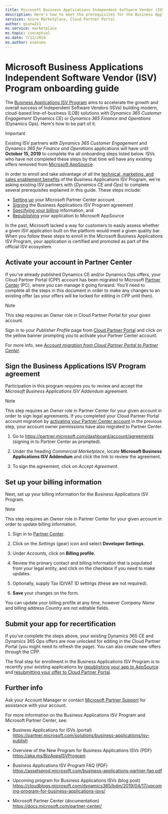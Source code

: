 ```yaml
---
title: Microsoft Business Applications Independent Software Vendor (ISV) Program onboarding guide
description: Here's how to meet the prerequisites for the Business Applications ISV Program.
services: Azure Marketplace, Cloud Partner Portal
author: qianw211
ms.service: marketplace
ms.topic: conceptual
ms.date: 7/12/2019
ms.author: evansma
---
```


# Microsoft Business Applications Independent Software Vendor (ISV) Program onboarding guide

The [Business Applications ISV Program](https://partner.microsoft.com/solutions/business-applications/isv-overview) aims to accelerate the growth and overall success of Independent Software Vendors (ISVs) building modern, cloud-based line-of-business (LOB) solutions with *Dynamics 365 Customer Engagement* (Dynamics CE) or *Dynamics 365 Finance and Operations* (Dynamics Ops). Here's how to be part of it.

> [!IMPORTANT]
> Existing ISV partners with *Dynamics 365 Customer Engagement* and *Dynamics 365 for Finance and Operations* applications will have until **October 15, 2019** to complete the all onboarding steps listed below. ISVs who have not completed these steps by that time will have any existing offers removed from [Microsoft AppSource](https://appsource.microsoft.com).

In order to enroll and take advantage of all the [technical, marketing, and sales enablement benefits](https://partner.microsoft.com/en-us/solutions/business-applications/isv-overview) of the Business Applications ISV Program, we're asking existing ISV partners with (*Dynamics CE* and *Ops*) to complete several prerequisites explained in this guide. These steps include: 

 - [Setting up](#activate-your-account-in-partner-center) your Microsoft Partner Center account
 - [Signing](#sign-the-business-applications-isv-program-agreement) the Business Applications ISV Program agreement
 - [Specifying your billing](#set-up-your-billing-information) information, and
 - [Republishing](#submit-your-app-for-recertification) your application to Microsoft AppSource

In the past, Microsoft lacked a way for customers to easily assess whether a given ISV application built on
the platform would meet a given quality bar. When you follow these steps to enroll in the Microsoft Business Applications ISV Program, your application is certified and promoted as part of the official ISV ecosystem.

## Activate your account in Partner Center

If you've already published Dynamics CE and/or Dynamics Ops offers, your Cloud Partner Portal (CPP) account has been migrated to Microsoft [Partner Center](https://partner.microsoft.com) (PC), where you can manage it going forward. You'll need to complete all the steps in this document in order to make any changes to an existing offer (as your offers will be locked for editing in CPP until then).

> [!NOTE]
> This step requires an *Owner* role in Cloud Partner Portal for your given account.

Sign in to your *Publisher Profile* page from [Cloud Partner Portal](https://cloudpartner.azure.com/) and click on the yellow banner prompting you to activate your Partner Center account.

For more info, see [*Account migration from Cloud Partner Portal to Partner Center*](../partner-center-portal/account-migration-from-cpp-to-pc.md).

## Sign the Business Applications ISV Program agreement

Participation in this program requires you to review and accept the *Microsoft Business Applications ISV Addendum* agreement.

> [!NOTE]
> This step requires an *Owner* role in Partner Center for your given account in order to sign legal agreements. If you completed your Cloud Partner Portal account migration by [activating your Partner Center account](../partner-center-portal/account-migration-from-cpp-to-pc.md#account-activation-is-complete) in the previous step, your account owner permissions have also migrated to Partner Center.

1. Go to https://partner.microsoft.com/dashboard/account/agreements (signing in to Partner Center as prompted).

2. Under the heading *Commercial Marketplace*, locate **Microsoft Business Applications ISV Addendum** and click the link to review the agreement.

3. To sign the agreement, click on *Accept Agreement*.

## Set up your billing information

Next, set up your billing information for the Business Applications ISV Program.

> [!NOTE]
> This step requires an *Owner* role in Partner Center for your given account in order to update billing information.

1. Sign in to [Partner Center](https://partner.microsoft.com/dashboard).

2. Click on the *Settings* (gear) icon and select **Developer Settings**.

3. Under *Accounts*, click on **Billing profile**.

4. Review the primary contact and billing information that is populated from your legal entity, and click on the checkbox if you need to make updates.

5. Optionally, supply Tax ID/VAT ID settings (these are not required).

6. **Save** your changes on the form.

You can update your billing profile at any time, however *Company Name* and billing address *Country*  are not editable fields.

## Submit your app for recertification

If you've complete the steps above, your existing Dynamics 365 CE and Dynamics 365 Ops offers are now unlocked for editing in the Cloud Partner Portal (you might need to refresh the page). You can also create new offers through the CPP.

The final step for enrollment in the Business Applications ISV Program is to recertify your existing applications by [republishing your app to AppSource](https://partner.microsoft.com/solutions/business-applications/isv-publish) and [resubmitting your offer to Cloud Partner Portal](manage-offers/cpp-manage-offers.md).

## Further info

Ask your Account Manager or contact [Microsoft Partner Support](https://partner.microsoft.com/support) for assistance with your account.

For more information on the Business Applications ISV Program and Microsoft Partner Center, see:

* Business Applications for ISVs (portal)
https://partner.microsoft.com/solutions/business-applications/isv-publish

* Overview of the New Program for Business Applications ISVs (PDF)
https://aka.ms/BizAppsISVProgram

* Business Applications ISV Program FAQ (PDF)
https://assetsprod.microsoft.com/business-applications-partner-faq.pdf

* Upcoming program for Business Applications ISVs (blog post)
https://cloudblogs.microsoft.com/dynamics365/bdm/2019/04/17/upcoming-program-for-business-applications-isvs/

* Microsoft Partner Center (documentation)
https://docs.microsoft.com/partner-center/ 